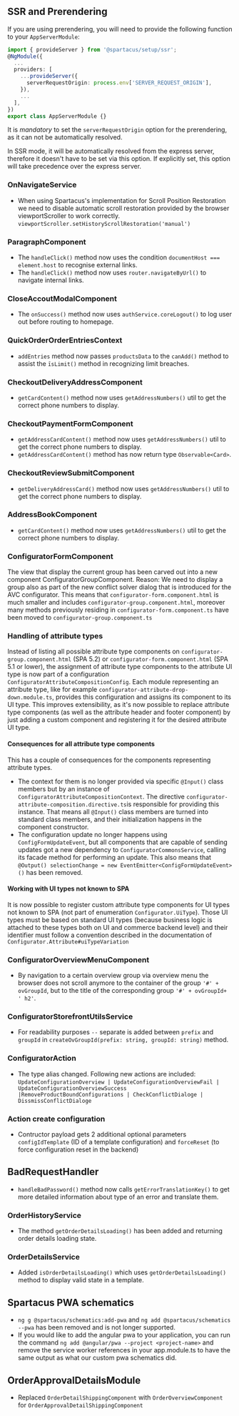<!--
  Most typescript breaking changes should be detected and documented automatically by a script if a change is apparent when comparing the public API of the previous version vs the public API of the new major version.

  This file should contain typescript change documentation for changes not immediately apparent while comparing the public api between the older release and the current release and therefore will not be detected by the breaking change detection script.

  Examples of typescript breaking changes that are not detectable by the script are:
    * High level changes or refactoring
    * Behaviour changes that are not backwards compatible and worth mentioning 
-->

## SSR and Prerendering

If you are using prerendering, you will need to provide the following function to your `AppServerModule`:

```ts
import { provideServer } from '@spartacus/setup/ssr';
@NgModule({
  ...
  providers: [
    ...provideServer({
      serverRequestOrigin: process.env['SERVER_REQUEST_ORIGIN'],
    }),
    ...
  ],
})
export class AppServerModule {}
```

It is _mandatory_ to set the `serverRequestOrigin` option for the prerendering, as it can not be automatically resolved.

In SSR mode, it will be automatically resolved from the express server, therefore it doesn't have to be set via this option.
If explicitly set, this option will take precedence over the express server.


### OnNavigateService

- When using Spartacus's implementation for Scroll Position Restoration we need to disable automatic scroll restoration provided by the browser viewportScroller to work correctly. `viewportScroller.setHistoryScrollRestoration('manual')`

### ParagraphComponent

- The `handleClick()` method now uses the condition `documentHost === element.host` to recognise external links.
- The `handleClick()` method now uses `router.navigateByUrl()` to navigate internal links.

### CloseAccoutModalComponent

- The `onSuccess()` method now uses `authService.coreLogout()` to log user out before routing to homepage.

### QuickOrderOrderEntriesContext

- `addEntries` method now passes `productsData` to the `canAdd()` method to assist the `īsLimit()` method in recognizing limit breaches.

### CheckoutDeliveryAddressComponent

- `getCardContent()` method now uses `getAddressNumbers()` util to get the correct phone numbers to display.

### CheckoutPaymentFormComponent

- `getAddressCardContent()` method now uses `getAddressNumbers()` util to get the correct phone numbers to display.
- `getAddressCardContent()` method has now return type `Observable<Card>`.

### CheckoutReviewSubmitComponent

- `getDeliveryAddressCard()` method now uses `getAddressNumbers()` util to get the correct phone numbers to display.

### AddressBookComponent

- `getCardContent()` method now uses `getAddressNumbers()` util to get the correct phone numbers to display.

### ConfiguratorFormComponent

 The view that display the current group has been carved out into a new component ConfiguratorGroupComponent. Reason: We need to display a group also as part of the new conflict solver dialog that is introduced for the AVC configurator. This means that `configurator-form.component.html` is much smaller and includes `configurator-group.component.html`, moreover many methods previously residing in `configurator-form.component.ts` have been moved to `configurator-group.component.ts`

### Handling of attribute types
Instead of listing all possible attribute type components on `configurator-group.component.html` (SPA 5.2) or `configurator-form.component.html` (SPA 5.1 or lower), the assignment of attribute type components to the attribute UI type is now part of a configuration `ConfiguratorAttributeCompositionConfig`. Each module representing an attribute type, like for example `configurator-attribute-drop-down.module.ts`, provides this configuration and assigns its component to its UI type. This improves extensibility, as it's now possible to replace attribute type components (as well as the attribute header and footer component) by just adding a custom component and registering it for the desired attribute UI type.

#### Consequences for all attribute type components
This has a couple of consequences for the components representing attribute types.
- The context for them is no longer provided via specific `@Input()` class members but by an instance of `ConfiguratorAttributeCompositionContext`. The directive `configurator-attribute-composition.directive.ts`is responsible for providing this instance. That means all `@Input()` class members are turned into standard class members, and their initialization happens in the component constructor.
- The configuration update no longer happens using `ConfigFormUpdateEvent`, but all components that are capable of sending updates got a new dependency to `ConfiguratorCommonsService`, calling its facade method for performing an update. This also means that `@Output() selectionChange = new EventEmitter<ConfigFormUpdateEvent>()` has been removed.

#### Working with UI types not known to SPA
It is now possible to register custom attribute type components for UI types not known to SPA (not part of enumeration `Configurator.UiType`). Those UI types must be based on standard UI types (because business logic is attached to these types both on UI and commerce backend level) and their identifier must follow a convention described in the documentation of `Configurator.Attribute#uiTypeVariation` 

### ConfiguratorOverviewMenuComponent

- By navigation to a certain overview group via overview menu the browser does not scroll anymore to the container of the group  `'#' + ovGroupId`, but to the title of the corresponding group `'#' + ovGroupId+ ' h2'`.

### ConfiguratorStorefrontUtilsService

- For readability purposes `--` separate is added between `prefix` and `groupId` in `createOvGroupId(prefix: string, groupId: string)` method.

### ConfiguratorAction
- The type alias changed. Following new actions are included: `UpdateConfigurationOverview | UpdateConfigurationOverviewFail | UpdateConfigurationOverviewSuccess |RemoveProductBoundConfigurations | CheckConflictDialoge | DissmissConflictDialoge`

### Action create configuration
- Contructor payload gets 2 additional optional parameters `configIdTemplate` (ID of a template configuration) and `forceReset` (to force configuration reset in the backend)

## BadRequestHandler

- `handleBadPassword()` method now calls `getErrorTranslationKey()` to get more detailed information about type of an error and translate them.

### OrderHistoryService

- The method `getOrderDetailsLoading()` has been added and returning order details loading state.

### OrderDetailsService

- Added `isOrderDetailsLoading()` which uses `getOrderDetailsLoading()` method to display valid state in a template.

## Spartacus PWA schematics

- `ng g @spartacus/schematics:add-pwa` and `ng add @spartacus/schematics --pwa` has been removed and is not longer supported.
- If you would like to add the angular pwa to your application, you can run the command `ng add @angular/pwa --project <project-name>` and remove the service worker references in your app.module.ts to have the same output as what our custom pwa schematics did.

## OrderApprovalDetailsModule
- Replaced `OrderDetailShippingComponent` with `OrderOverviewComponent` for `OrderApprovalDetailShippingComponent`